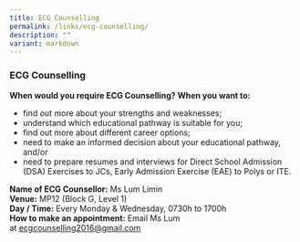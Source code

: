 ```yaml
---
title: ECG Counselling
permalink: /links/ecg-counselling/
description: ""
variant: markdown
---
```

### ECG Counselling

**When would you require ECG Counselling? When you want to:**

*   find out more about your strengths and weaknesses;
*   understand which educational pathway is suitable for you;
*   find out more about different career options;
*   need to make an informed decision about your educational pathway, and/or
*   need to prepare resumes and interviews for Direct School Admission (DSA) Exercises to JCs, Early Admission Exercise (EAE) to Polys or ITE.

  

**Name of ECG Counsellor:**&nbsp;Ms Lum Limin
<br>**Venue:**&nbsp;MP12 (Block G, Level 1)
<br>**Day / Time:**&nbsp;Every Monday &amp; Wednesday, 0730h to 1700h
<br>**How to make an appointment:**&nbsp;Email Ms Lum at&nbsp;[ecgcounselling2016@gmail.com](mailto:ecgcounselling2016@gmail.com)